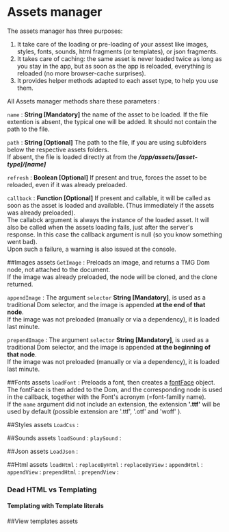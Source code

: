 # Assets manager
The assets manager has three purposes:
1. It take care of the loading or pre-loading of your assest like images, styles, fonts, sounds, html fragments (or templates), or json fragments.
2. It takes care of caching: the same asset is never loaded twice as long as you stay in the app, but as soon as the app is reloaded, everything is reloaded (no more browser-cache surprises).
3. It provides helper methods adapted to each asset type, to help you use them.

All Assets manager methods share these parameters :

`name` : **String [Mandatory]** the name of the asset to be loaded. If the file extention is absent, the typical one will be added.
It should not contain the path to the file.

`path` : **String [Optional]** The path to the file, if you are using subfolders below the respective assets folders.  
If absent, the file is loaded directly at from the ***/app/assets/[asset-type]/[name]***

`refresh` : **Boolean [Optional]** If present and true, forces the asset to be reloaded, even if it was already preloaded.

`callback` : **Function [Optional]** If present and callable, it will be called as soon as the asset is loaded and available. (Thus immediately if the assets was already preloaded).  
The callabck argument is always the instance of the loaded asset.
It will also be called when the assets loading fails, just after the server's response. In this case the callback argument is null (so you know something went bad).  
Upon such a failure, a warning is also issued at the console.



##Images assets
`GetImage` : Preloads an image, and returns a TMG Dom node, not attached to the document.  
If the image was already preloaded, the node will be cloned, and the clone returned.

`appendImage` : The argument `selector` **String [Mandatory]**, is used as a traditional Dom selector, and the image is appended **at the end of that node**.  
If the image was not preloaded (manually or via a dependency), it is loaded last minute.


`prependImage` : The argument `selector` **String [Mandatory]**, is used as a traditional Dom selector, and the image is appended **at the beginning of that node**.  
If the image was not preloaded (manually or via a dependency), it is loaded last minute.



##Fonts assets
`loadFont` : Preloads a font, then creates a [fontFace](https://developer.mozilla.org/en-US/docs/Web/API/FontFace/FontFace) object.
The fontFace is then added to the Dom, and the corresponding node is used in the callback, together with the Font's acronym (=font-familly name).  
If the `name` argument did not include an extension, the extension **'.ttf'** will be used by default (possible extension are '.ttf', '.otf' and 'woff' ).


##Styles assets
`LoadCss` : 

##Sounds assets
`loadSound` : 
`playSound` : 

##Json assets
`LoadJson` : 


##Html assets
`loadHtml` : 
`replaceByHtml` : 
`replaceByView` : 
`appendHtml` : 
`appendView` : 
`prependHtml` : 
`prependView` : 


### Dead HTML vs Templating

#### Templating with Template literals

##View templates assets
